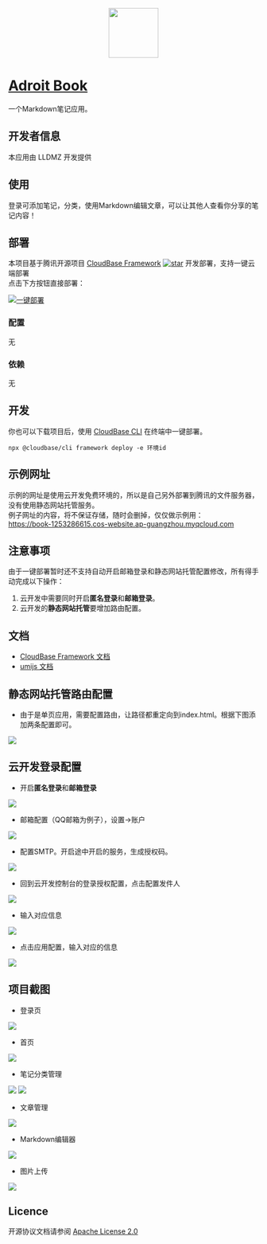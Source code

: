 <p align="center">
  <img height="100px" src="https://adroit-book-1253286615.cos-website.ap-guangzhou.myqcloud.com/images/tcb/logo.png" center />
</p>

# [Adroit Book](https://github.com/lurongze/tcbframework)

一个Markdown笔记应用。

## 开发者信息

本应用由 LLDMZ 开发提供

## 使用

登录可添加笔记，分类，使用Markdown编辑文章，可以让其他人查看你分享的笔记内容！

## 部署

本项目基于腾讯开源项目 [CloudBase Framework](https://github.com/Tencent/cloudbase-framework) [![star](https://img.shields.io/github/stars/Tencent/cloudbase-framework?style=social)](https://github.com/Tencent/cloudbase-framework) 开发部署，支持一键云端部署  
点击下方按钮直接部署：  

<a title='一键部署' alt='一键部署' href="https://console.cloud.tencent.com/tcb/env/index?action=CreateAndDeployCloudBaseProject&appUrl=https%3A%2F%2Fgithub.com%2Flurongze%2Ftcbframework&branch=master" target="_blank"><img title='一键部署' alt='一键部署' src="https://main.qcloudimg.com/raw/67f5a389f1ac6f3b4d04c7256438e44f.svg"/></a>

### 配置

无

### 依赖

无

## 开发

你也可以下载项目后，使用 [CloudBase CLI](https://docs.cloudbase.net/cli-v1/intro.html) 在终端中一键部署。

```
npx @cloudbase/cli framework deploy -e 环境id
```

## 示例网址
示例的网址是使用云开发免费环境的，所以是自己另外部署到腾讯的文件服务器，没有使用静态网站托管服务。  
例子网址的内容，将不保证存储，随时会删掉，仅仅做示例用：  
<https://book-1253286615.cos-website.ap-guangzhou.myqcloud.com>

## 注意事项
由于一键部署暂时还不支持自动开启邮箱登录和静态网站托管配置修改，所有得手动完成以下操作：
1. 云开发中需要同时开启**匿名登录**和**邮箱登录**。
2. 云开发的**静态网站托管**要增加路由配置。

## 文档

- [CloudBase Framework 文档](https://docs.cloudbase.net/framework/)
- [umijs 文档](https://umijs.org/zh-CN)

## 静态网站托管路由配置
- 由于是单页应用，需要配置路由，让路径都重定向到index.html。根据下图添加两条配置即可。
<img src="https://adroit-book-1253286615.cos-website.ap-guangzhou.myqcloud.com/images/tcb/sitesetting.png" center />

## 云开发登录配置
- 开启**匿名登录**和**邮箱登录**
<img src="https://adroit-book-1253286615.cos-website.ap-guangzhou.myqcloud.com/images/tcb/denglukaiqi.png" center />

- 邮箱配置（QQ邮箱为例子），设置->账户
<img src="https://adroit-book-1253286615.cos-website.ap-guangzhou.myqcloud.com/images/tcb/qqsettingbtn.png" center />

- 配置SMTP。开启途中开启的服务，生成授权码。
<img src="https://adroit-book-1253286615.cos-website.ap-guangzhou.myqcloud.com/images/tcb/smtpsetting.png" center />

- 回到云开发控制台的登录授权配置，点击配置发件人
<img src="https://adroit-book-1253286615.cos-website.ap-guangzhou.myqcloud.com/images/tcb/emailsetting.png" center />

- 输入对应信息
<img src="https://adroit-book-1253286615.cos-website.ap-guangzhou.myqcloud.com/images/tcb/smtpinput.png" center />

- 点击应用配置，输入对应的信息
<img src="https://adroit-book-1253286615.cos-website.ap-guangzhou.myqcloud.com/images/tcb/smtpinput.png" center />

## 项目截图
- 登录页
<img src="https://adroit-book-1253286615.cos-website.ap-guangzhou.myqcloud.com/images/tcb/login.png" center />

- 首页
<img src="https://adroit-book-1253286615.cos-website.ap-guangzhou.myqcloud.com/images/tcb/index.png" center />

- 笔记分类管理
<img src="https://adroit-book-1253286615.cos-website.ap-guangzhou.myqcloud.com/images/tcb/cate-list.png" center />

<img src="https://adroit-book-1253286615.cos-website.ap-guangzhou.myqcloud.com/images/tcb/cate-add.png" center />

- 文章管理
<img src="https://adroit-book-1253286615.cos-website.ap-guangzhou.myqcloud.com/images/tcb/article-list.png" center />

- Markdown编辑器
<img src="https://adroit-book-1253286615.cos-website.ap-guangzhou.myqcloud.com/images/tcb/markdown-editor.png" center />

- 图片上传
<img src="https://adroit-book-1253286615.cos-website.ap-guangzhou.myqcloud.com/images/tcb/upload.png" center />



## Licence

开源协议文档请参阅 [Apache License 2.0](https://github.com/Tencent/cloudbase-framework/blob/master/LICENSE)
